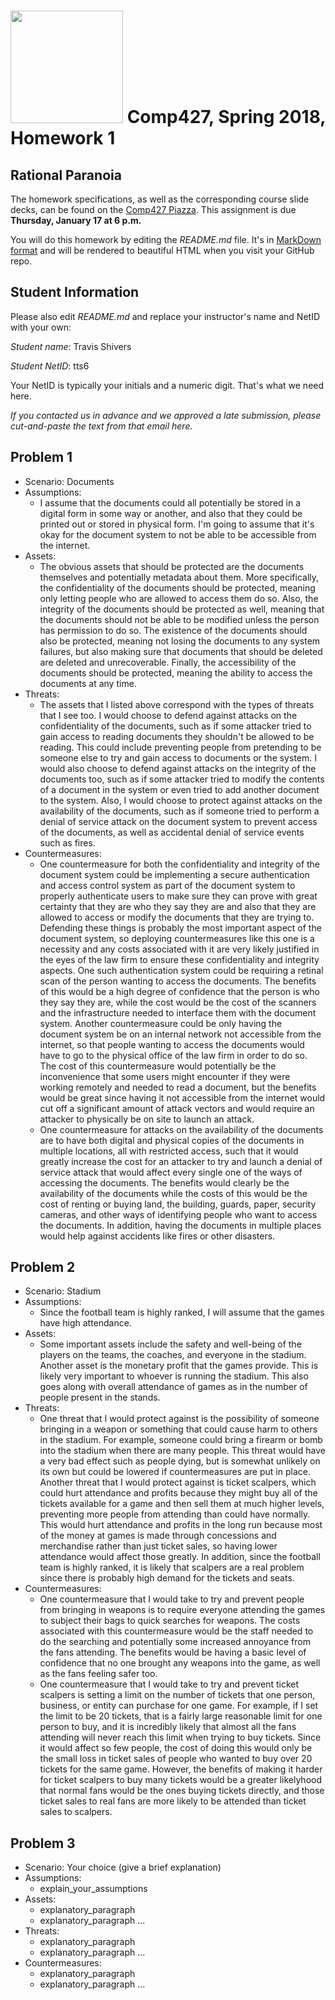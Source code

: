 # <img src="http://www.rice.edu/_images/rice-logo.jpg" width=180> Comp427, Spring 2018, Homework 1
## Rational Paranoia
The homework specifications, as well as the corresponding course slide decks,
can be found on the [Comp427 Piazza](https://piazza.com/class/jqifhp864b37ju).
This assignment is due **Thursday, January 17 at 6 p.m.**

You will do this homework by editing the _README.md_ file. It's in
[MarkDown format](https://guides.github.com/features/mastering-markdown/)
and will be rendered to beautiful HTML when you visit your GitHub repo.

## Student Information
Please also edit _README.md_ and replace your instructor's name and NetID with your own:

_Student name_: Travis Shivers

_Student NetID_: tts6

Your NetID is typically your initials and a numeric digit. That's
what we need here.

_If you contacted us in advance and we approved a late submission,
please cut-and-paste the text from that email here._

## Problem 1
- Scenario: Documents
- Assumptions:
  - I assume that the documents could all potentially be stored in a digital form in some way or another, and also that they could be printed out or stored in physical form. I'm going to assume that it's okay for the document system to not be able to be accessible from the internet.
- Assets:
  - The obvious assets that should be protected are the documents themselves and potentially metadata about them. More specifically, the confidentiality of the documents should be protected, meaning only letting people who are allowed to access them do so. Also, the integrity of the documents should be protected as well, meaning that the documents should not be able to be modified unless the person has permission to do so. The existence of the documents should also be protected, meaning not losing the documents to any system failures, but also making sure that documents that should be deleted are deleted and unrecoverable. Finally, the accessibility of the documents should be protected, meaning the ability to access the documents at any time.
- Threats:
  - The assets that I listed above correspond with the types of threats that I see too. I would choose to defend against attacks on the confidentiality of the documents, such as if some attacker tried to gain access to reading documents they shouldn't be allowed to be reading. This could include preventing people from pretending to be someone else to try and gain access to documents or the system. I would also choose to defend against attacks on the integrity of the documents too, such as if some attacker tried to modify the contents of a document in the system or even tried to add another document to the system. Also, I would choose to protect against attacks on the availability of the documents, such as if someone tried to perform a denial of service attack on the document system to prevent access of the documents, as well as accidental denial of service events such as fires.
- Countermeasures:
  - One countermeasure for both the confidentiality and integrity of the document system could be implementing a secure authentication and access control system as part of the document system to properly authenticate users to make sure they can prove with great certainty that they are who they say they are and also that they are allowed to access or modify the documents that they are trying to. Defending these things is probably the most important aspect of the document system, so deploying countermeasures like this one is a necessity and any costs associated with it are very likely justified in the eyes of the law firm to ensure these confidentiality and integrity aspects. One such authentication system could be requiring a retinal scan of the person wanting to access the documents. The benefits of this would be a high degree of confidence that the person is who they say they are, while the cost would be the cost of the scanners and the infrastructure needed to interface them with the document system. Another countermeasure could be only having the document system be on an internal network not accessible from the internet, so that people wanting to access the documents would have to go to the physical office of the law firm in order to do so. The cost of this countermeasure would potentially be the inconvenience that some users might encounter if they were working remotely and needed to read a document, but the benefits would be great since having it not accessible from the internet would cut off a significant amount of attack vectors and would require an attacker to physically be on site to launch an attack.
  - One countermeasure for attacks on the availability of the documents are to have both digital and physical copies of the documents in multiple locations, all with restricted access, such that it would greatly increase the cost for an attacker to try and launch a denial of service attack that would affect every single one of the ways of accessing the documents. The benefits would clearly be the availability of the documents while the costs of this would be the cost of renting or buying land, the building, guards, paper, security cameras, and other ways of identifying people who want to access the documents. In addition, having the documents in multiple places would help against accidents like fires or other disasters.

## Problem 2
- Scenario: Stadium
- Assumptions:
  - Since the football team is highly ranked, I will assume that the games have high attendance.
- Assets:
  - Some important assets include the safety and well-being of the players on the teams, the coaches, and everyone in the stadium. Another asset is the monetary profit that the games provide. This is likely very important to whoever is running the stadium. This also goes along with overall attendance of games as in the number of people present in the stands.
- Threats:
  - One threat that I would protect against is the possibility of someone bringing in a weapon or something that could cause harm to others in the stadium. For example, someone could bring a firearm or bomb into the stadium when there are many people. This threat would have a very bad effect such as people dying, but is somewhat unlikely on its own but could be lowered if countermeasures are put in place. Another threat that I would protect against is ticket scalpers, which could hurt attendance and profits because they might buy all of the tickets available for a game and then sell them at much higher levels, preventing more people from attending than could have normally. This would hurt attendance and profits in the long run because most of the money at games is made through concessions and merchandise rather than just ticket sales, so having lower attendance would affect those greatly. In addition, since the football team is highly ranked, it is likely that scalpers are a real problem since there is probably high demand for the tickets and seats.
- Countermeasures:
  - One countermeasure that I would take to try and prevent people from bringing in weapons is to require everyone attending the games to subject their bags to quick searches for weapons. The costs associated with this countermeasure would be the staff needed to do the searching and potentially some increased annoyance from the fans attending. The benefits would be having a basic level of confidence that no one brought any weapons into the game, as well as the fans feeling safer too.
  - One countermeasure that I would take to try and prevent ticket scalpers is setting a limit on the number of tickets that one person, business, or entity can purchase for one game. For example, if I set the limit to be 20 tickets, that is a fairly large reasonable limit for one person to buy, and it is incredibly likely that almost all the fans attending will never reach this limit when trying to buy tickets. Since it would affect so few people, the cost of doing this would only be the small loss in ticket sales of people who wanted to buy over 20 tickets for the same game. However, the benefits of making it harder for ticket scalpers to buy many tickets would be a greater likelyhood that normal fans would be the ones buying tickets directly, and those ticket sales to real fans are more likely to be attended than ticket sales to scalpers.

## Problem 3
- Scenario: Your choice (give a brief explanation)
- Assumptions:
  - explain_your_assumptions
- Assets:
  - explanatory_paragraph
  - explanatory_paragraph ...
- Threats:
  - explanatory_paragraph
  - explanatory_paragraph ...
- Countermeasures:
  - explanatory_paragraph
  - explanatory_paragraph ...
